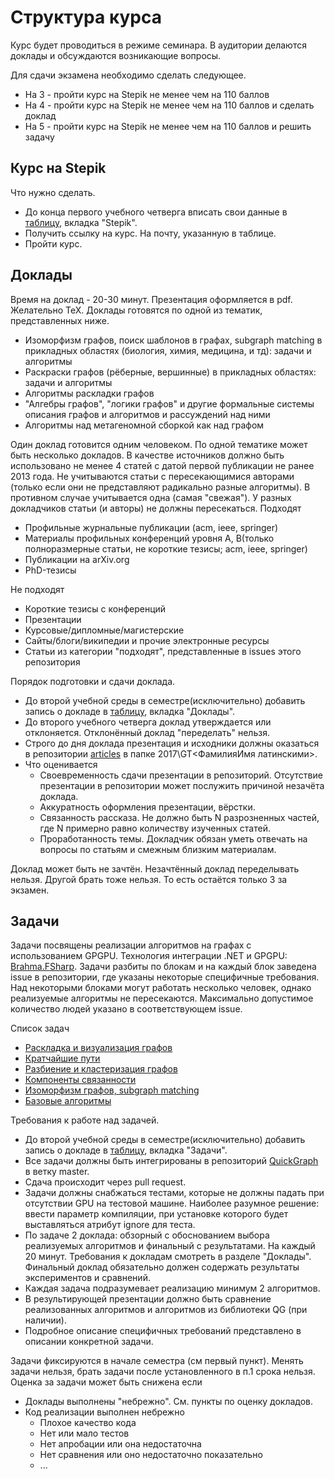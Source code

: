 # Структура курса

Курс будет проводиться в режиме семинара. В аудитории делаются доклады и обсуждаются возникающие вопросы.

Для сдачи экзамена необходимо сделать следующее.
* На 3 - пройти курс на Stepik не менее чем на 110 баллов
* На 4 - пройти курс на Stepik не менее чем на 110 баллов и сделать доклад
* На 5 - пройти курс на Stepik не менее чем на 110 баллов и решить задачу

## Курс на Stepik
Что нужно сделать.
- До конца первого учебного четверга вписать свои данные в [таблицу](https://docs.google.com/spreadsheets/d/1v2PRt-jJpSRY0LzwJS9pCvFAXglChCwrVopyc4DBclo/edit?usp=sharing), вкладка "Stepik". 
- Получить ссылку на курс. На почту, указанную в таблице.
- Пройти курс.


## Доклады
Время на доклад - 20-30 минут. Презентация оформляется в pdf. Желательно TeX.
Доклады готовятся по одной из тематик, представленных ниже.
* Изоморфизм графов, поиск шаблонов в графах, subgraph matching в прикладных областях (биология, химия, медицина, и тд): задачи и алгоритмы
* Раскраски графов (рёберные, вершинные) в прикладных областях: задачи и алгоритмы
* Алгоритмы раскладки графов
* "Алгебры графов", "логики графов" и другие формальные системы описания графов и алгоритмов и рассуждений над ними
* Алгоритмы над метагеномной сборкой как над графом

Один доклад готовится одним человеком. По одной тематике может быть несколько докладов.
В качестве источников должно быть использовано не менее 4 статей с датой первой публикации не ранее 2013 года. Не учитываются статьи с пересекающимися авторами (только если они не представляют радикально разные алгоритмы). В противном случае учитывается одна (самая "свежая"). У разных докладчиков статьи (и авторы) не должны пересекаться.
Подходят
* Профильные журнальные публикации (acm, ieee, springer)
* Материалы профильных конференций уровня A, B(только полноразмерные статьи, не короткие тезисы; acm, ieee, springer)
* Публикации на arXiv.org
* PhD-тезисы

Не подходят
* Короткие тезисы с конференций
* Презентации
* Курсовые/дипломные/магистерские
* Сайты/блоги/википедии и прочие электронные ресурсы
* Статьи из категории "подходят", представленные в issues этого репозитория

Порядок подготовки и сдачи доклада.
- До второй учебной среды в семестре(исключительно) добавить запись о докладе в [таблицу](https://docs.google.com/spreadsheets/d/1v2PRt-jJpSRY0LzwJS9pCvFAXglChCwrVopyc4DBclo/edit?usp=sharing), вкладка "Доклады". 
- До второго учебного четверга доклад утверждается или отклоняется. Отклонённый доклад "переделать" нельзя.
- Строго до дня доклада презентация и исходники должны оказаться в репозитории [articles](https://github.com/YaccConstructor/articles) в папке 2017\GT\<ФамилияИмя латинскими>.
- Что оценивается
  - Своевременность сдачи презентации в репозиторий. Отсутствие презентации в репозитории может послужить причиной незачёта доклада.
  - Аккуратность оформления презентации, вёрстки.
  - Связанность рассказа. Не должно быть N разрозненных частей, где N примерно равно количеству изученных статей.
  - Проработанность темы. Докладчик обязан уметь отвечать на вопросы по статьям и смежным близким материалам.

Доклад может быть не зачтён. Незачтённый доклад переделывать нельзя. Другой брать тоже нельзя. То есть остаётся только 3 за экзамен.

## Задачи
Задачи посвящены реализации алгоритмов на графах с использованием GPGPU. Технология интеграции .NET и GPGPU: [Brahma.FSharp](https://www.nuget.org/packages/Brahma.FSharp/). Задачи разбиты по блокам и на каждый блок заведена issue в репозитории, где указаны некоторые специфичные требования. Над некоторыми блоками могут работать несколько человек, однако реализуемые алгоритмы не пересекаются. Максимально допустимое количество людей указано в соответствующем issue.

Список задач
- [Раскладка и визуализация графов](https://github.com/YaccConstructor/QuickGraph/issues/162)
- [Кратчайшие пути](https://github.com/YaccConstructor/QuickGraph/issues/166)
- [Разбиение и кластеризация графов](https://github.com/YaccConstructor/QuickGraph/issues/165)
- [Компоненты связанности](https://github.com/YaccConstructor/QuickGraph/issues/163)
- [Изоморфизм графов, subgraph matching](https://github.com/YaccConstructor/QuickGraph/issues/167)
- [Базовые алгоритмы](https://github.com/YaccConstructor/QuickGraph/issues/164)

Требования к работе над задачей.
- До второй учебной среды в семестре(исключительно) добавить запись о докладе в [таблицу](https://docs.google.com/spreadsheets/d/1v2PRt-jJpSRY0LzwJS9pCvFAXglChCwrVopyc4DBclo/edit?usp=sharing), вкладка "Задачи". 
- Все задачи должны быть интегрированы в репозиторий [QuickGraph](https://github.com/YaccConstructor/QuickGraph) в ветку master.
- Сдача происходит через pull request.
- Задачи должны снабжаться тестами, которые не должны падать при отсутствии GPU на тестовой машине. Наиболее разумное решение: ввести параметр компиляции, при установке которого будет выставляться атрибут ignore для теста.
- По задаче 2 доклада: обзорный с обоснованием выбора реализуемых алгоритмов и финальный с результатами. На каждый 20 минут. Требования к докладам смотреть в разделе "Доклады". Финальный доклад обязательно должен содержать результаты экспериментов и сравнений.
- Каждая задача подразумевает реализацию минимум 2 алгоритмов.
- В результирующей презентации должно быть сравнение реализованных алгоритмов и алгоритмов из библиотеки QG (при наличии).
- Подробное описание специфичных требований представлено в описании конкретной задачи.

Задачи фиксируются в начале семестра (см первый пункт). Менять задачи нельзя, брать задачи после установленного в п.1 срока нельзя. Оценка за задачи может быть снижена если
- Доклады выполнены "небрежно". См. пункты по оценку докладов.
- Код реализации выполнен небрежно
  - Плохое качество кода
  - Нет или мало тестов
  - Нет апробации или она недостаточна
  - Нет сравнения или оно недостаточно показательно
  - ...

